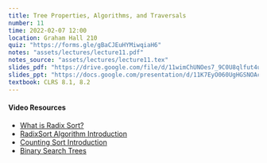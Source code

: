 ```yaml
---
title: Tree Properties, Algorithms, and Traversals
number: 11
time: 2022-02-07 12:00
location: Graham Hall 210
quiz: "https://forms.gle/gBaCJEuHYMiwqiaH6"
notes: "assets/lectures/lecture11.pdf"
notes_source: "assets/lectures/lecture11.tex"
slides_pdf: "https://drive.google.com/file/d/11wimChUNOes7_9C0U8qlfut4uZWzjaoJ/view?usp=sharing"
slides_ppt: "https://docs.google.com/presentation/d/11K7EyO060UgHGSNOAccZ1ILyOAmppL8sRDbJ7bqy14U/edit?usp=sharing"
textbook: CLRS 8.1, 8.2
---
```


#### Video Resources
- [What is Radix Sort?](https://www.simplilearn.com/tutorials/data-structure-tutorial/radix-sort)
- [RadixSort Algorithm Introduction](https://www.youtube.com/watch?v=XiuSW_mEn7g)
- [Counting Sort Introduction](https://www.youtube.com/watch?v=OKd534EWcdk)
- [Binary Search Trees](https://www.youtube.com/watch?v=pYT9F8_LFTM)